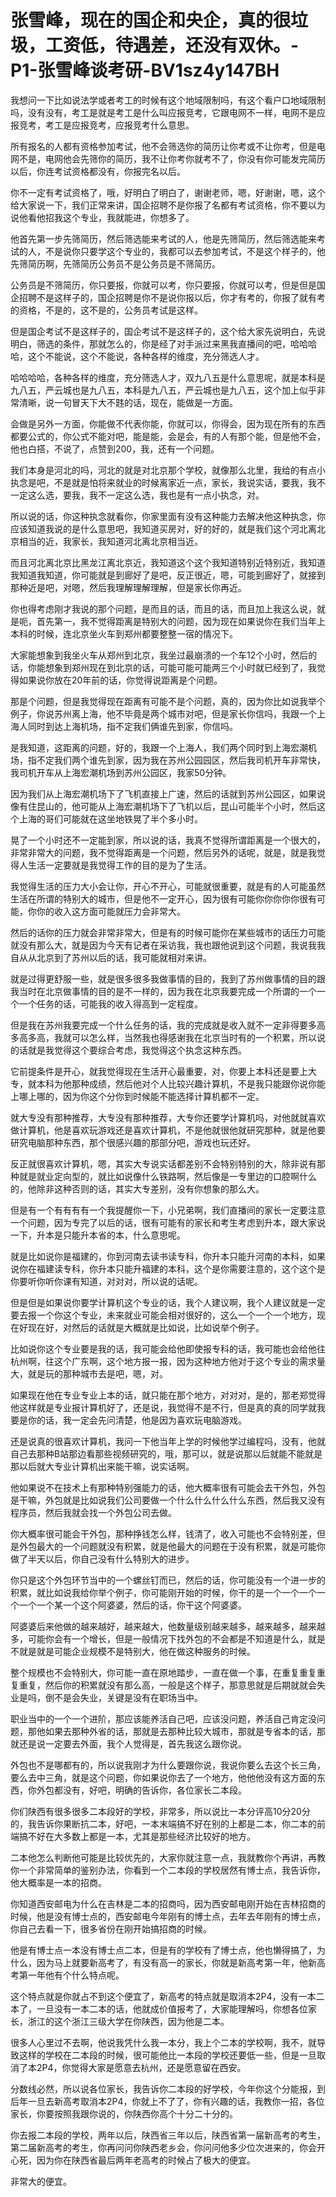 # 张雪峰，现在的国企和央企，真的很垃圾，工资低，待遇差，还没有双休。-P1-张雪峰谈考研-BV1sz4y147BH

我想问一下比如说法学或者考工的时候有这个地域限制吗，有这个看户口地域限制吗，没有没有，考工是就是考工是什么叫应报竞考，它跟电网不一样，电网不是应报竞考，考工是应报竞考，应报竞考什么意思。

所有报名的人都有资格参加考试，他不会筛选你的简历让你考或不让你考，但是电网不是，电网他会先筛你的简历，我不让你考你就考不了，你没有你可能发完简历以后，你连考试资格都没有，你报完名以后。

你不一定有考试资格了，哦，好明白了明白了，谢谢老师，嗯，好谢谢，嗯，这个给大家说一下，我们正常来讲，国企招聘不是你报了名都有考试资格，你不要以为说他看他招我这个专业，我就能进，你想多了。

他首先第一步先筛简历，然后筛选能来考试的人，他是先筛简历，然后筛选能来考试的人，不是说你只要学这个专业的，我都可以去参加考试，不是这个样子的，他先筛简历啊，先筛简历公务员不是公务员是不筛简历。

公务员是不筛简历，你只要报，你就可以考，你只要报，你就可以考，但是但是国企招聘不是这样子的，国企招聘是你不是说你报以后，你才有考的，你报了就有考的资格，不是的，这不是的，公务员考试是这样。

但是国企考试不是这样子的，国企考试不是这样子的，这个给大家先说明白，先说明白，筛选的条件，那就怎么的，你是经了对手派过来黑我直播间的吧，哈哈哈哈，这个不能说，这个不能说，各种各样的维度，充分筛选人才。

哈哈哈哈，各种各样的维度，充分筛选人才，双九八五是什么意思呢，就是本科是九八五，严云城也是九八五，本科是九八五，严云城也是九八五，这个加上似乎非常清晰，说一句冒天下大不韪的话，现在，能做是一方面。

会做是另外一方面，你能做不代表你能，你就可以，你得会，因为现在所有的东西都要公式的，你公式不能对吧，能是能，会是会，有的人有那个能，但是他不会，他也白搭，不说了，点赞到200，我，还有一个问题。

我们本身是河北的吗，河北的就是对北京那个学校，就像那么北里，我给的有点小执念是吧，不是就是怕将来就业的时候离家近一点，家长，我说实话，要我，我不一定这么选，要我，我不一定这么选，我也是有一点小执念，对。

所以说的话，你这种执念就看你，你家里面有没有这种能力去解决他这种执念，你应该知道我说的是什么意思吧，我知道买房对，好的好的，就是我们这个河北离北京相当的近，我家长，我知道河北离北京相当近。

而且河北离北京比黑龙江离北京近，我知道这个这个我知道特别近特别近，我知道我知道我知道，你可能就是到廊好了是吧，反正很近，嗯，可能到廊好了，就接到那种近是吧，对嗯，然后我理解理解理解，但是家长你再近。

你也得考虑刚才我说的那个问题，是而且的话，而且的话，而且加上我这么说，就是呃，首先第一，我不觉得距离是特别大的问题，因为现在如果说你在我们当年上本科的时候，连北京坐火车到郑州都要整整一宿的情况下。

大家能想象到我坐火车从郑州到北京，我坐过最崩溃的一个车12个小时，然后的话，你能想象到郑州现在到北京的话，可能可能可能两三个小时就已经到了，我觉得如果说你放在20年前的话，你觉得说距离是个问题。

那是个问题，但是我觉得现在距离有可能不是个问题，真的，因为你比如说我举个例子，你说苏州离上海，他不毕竟是两个城市对吧，但是家长你信吗，我跟一个上海人同时到达上海机场，指不定我们俩谁先到家，你信吗。

是我知道，这距离的问题，好的，我跟一个上海人，我们两个同时到上海宏潮机场，指不定我们两个谁先到家，因为我在苏州公园园区，然后我司机开车非常快，我司机开车从上海宏潮机场到苏州公园区，我家50分钟。

因为我们从上海宏潮机场下了飞机直接上广速，然后的话就到苏州公园区，如果说像有住昆山的，他可能从上海宏潮机场下了飞机以后，昆山可能半个小时，然后这个上海的哥们可能就在这坐地铁晃了半个多小时。

晃了一个小时还不一定能到家，所以说的话，我真不觉得所谓距离是一个很大的，非常非常大的问题，我不觉得距离是一个问题，然后另外的话呢，就是，就是我觉得人生活一定要就是我觉得工作的目的是为了生活。

我觉得生活的压力大小会让你，开心不开心，可能就很重要，就是有的人可能虽然生活在所谓的特别大的城市，但是他不一定开心，因为很有可能你你你你你很有可能，你你的收入这方面可能就压力会非常大。

然后的话你的压力就会非常非常大，但是有的时候可能你在某些城市的话压力可能就没有那么大，就是因为今天有记者在采访我，我也跟他说到这个问题，我说我我自从从北京到了苏州以后的话，我可能就相对来讲。

就是过得更舒服一些，就是很多很多我做事情的目的，我到了苏州做事情的目的跟我当时在北京做事情的目的是不一样的，因为我在北京我要完成一个所谓的一个一个一个任务的话，可能我的收入得高到一定程度。

但是我在苏州我要完成一个什么任务的话，我的完成就是收入就不一定非得要多高多高多高，我就可以怎么样，当然我也得感谢我在北京当时有的一个积累，所以说的话就是我觉得这个要综合考虑，我觉得这个执念这种东西。

它前提条件是开心，就我觉得现在生活开心最重要，对，你要上本科还是要上大专，就本科为他那种成绩，然后他对个人比较兴趣计算机，不是我只能跟你说你能上哪上哪的，因为你这个分你到时候能不能选择计算机都不一定。

就大专没有那种推荐，大专没有那种推荐，大专你还要学计算机吗，对他就就喜欢做计算机，他是喜欢玩游戏还是喜欢计算机，不是他就很他就研究那种，就是他要研究电脑那种东西，那个很感兴趣的那部分吧，游戏也玩还好。

反正就很喜欢计算机，嗯，其实大专说实话都差别不会特别特别的大，除非说有那种就是就业定向型的，就比如说像什么铁路啊，然后像是一专里边的口腔啊什么的，他除非这种否则的话，其实大专差别，没有你想象的那么大。

但是有一个有有有有一个我提醒你一下，小兄弟啊，我们直播间的家长一定要注意一个问题，因为专完了以后的话，很有可能有的家长和考生考虑到升本，跟大家说一下，升本是只能升本省的本，什么意思呢。

就是比如说你是福建的，你到河南去读书读专科，你升本只能升河南的本科，如果说你在福建读专科，你升本只能升福建的本科，这个是你需要注意的，这个这个是你要听你听你课有知道，对对对，所以说的话呢。

但是但是如果说你要学计算机这个专业的话，我个人建议啊，我个人建议就是一定要去报一个你这个专业，未来就业可能会相对很好的，这么一个一个一个地方，现在好现在好，对然后的话就是大概就是比如说，比如说举个例子。

比如说你这个专业要是我的话，我可能会给他即使报专科的话，我可能也会给他往杭州啊，往这个广东啊，这个地方报一报，因为这种地方他对于这个专业的需求量大，就是玩的那种城市去是吧，嗯，对。

如果现在他在专业专业上本的话，就只能在那个地方，对对对，是的，那老郑觉得他这样就是专业报计算机好了，还是说，我觉得不是不行，但是真的真的同学就我要是你的话，我一定会先问清楚，他是因为喜欢玩电脑游戏。

还是说真的很喜欢计算机，我问一下他当年上学的时候他学过编程吗，没有，他就自己去那种B站那边看那些视频研究的，哦，那可以，就是说那以后就能不能就是那以后就大专业计算机出来能干嘛，说实话啊。

他如果说不在技术上有那种特别强能力的话，他大概率很有可能会去干外包，外包是干嘛，外包就是比如说我们公司要做一个什么什么什么什么东西，然后我又没有程序员，然后我就会找一个外包公司去做。

你大概率很可能会干外包，那种挣钱怎么样，钱清了，收入可能也不会特别差，但是外包最大的一个问题就没有积累，就是他最大的问题在于没有积累，就是可能你做了半天以后，你自己没有什么特别大的进步。

你只是这个外包环节当中的一个螺丝钉而已，然后的话，你可能没有一个进一步的积累，就比如说我给你举个例子，你可能刚开始的时候，你干的是一个一个一个一个一个一个某一个这个阿婆婆，然后的话，你干这个阿婆婆。

阿婆婆后来他做的越来越好，越来越大，他数量级别越来越多，越来越多，越来越多，可能你会有一个增长，但是一般情况下找外包的不会都是不知道是什么，就是不就是就是可能企业规模不是特别大，他在做这种服务的时候。

整个规模也不会特别大，你可能一直在原地踏步，一直在做一个事，在重复重复重复重复，然后你的积累就没有那么高，一般是这个样子，那意思就是后期就就会失业是吗，倒不是会失业，关键是没有在职场当中。

职业当中的一个一个进阶，那应该能养活自己吧，应该没问题，养活自己肯定没问题，那他如果去那种外省的话，那就是去那种比较大城市，那就是专省本的话，那就还是说一定要去外面，我个人觉得是，首先我这么跟你说。

外包也不是哪都有的，所以说我刚才为什么要跟你说，我说你要么去这个长三角，要么去中三角，就是这个问题，你如果说你去了一个地方，他他他没有这方面的东西，你外包都没有，好吧，明确的告诉你，各位家长二本段。

你们陕西有很多很多二本段好的学校，非常多，所以说比一本分评高10分20分的，我告诉你果断抗二本，好吧，一本末端搞不好在别的上都是二本，你二本的前端搞不好在大多数上都是一本，尤其是那些经济比较好的地方。

二本他怎么判断他可能是比较优先的，大家你就注意一点，我就教你个再讲，再教你一个非常简单的鉴别办法，你看到一个二本段的学校居然有博士点，我告诉你，他大概率是一本的招商。

你知道西安邮电为什么在吉林是二本的招商吗，因为西安邮电刚开始在吉林招商的时候，他是没有博士点的，西安邮电今年刚有的博士点，去年去年刚有的博士点，你自己去看一下，很多省份在刚开始搞招商的时候。

他是有博士点一本没有博士点二本，但是有的学校有了博士点，他也懒得搞了，为什么，因为马上就要新高考了，有没有高一的家长，你就是新高考第一年，他新高考第一年他有个什么特点呢。

这个特点就是你就占不到这个便宜了，新高考的特点就是取消本2P4，没有一本二本了，一旦没有一本二本的话，他就成价值报考了，大家能理解吗，你想各位家长，浙江的这个浙江三级大学在你陕西，因为他是二本。

很多人心里过不去啊，他说我凭什么我一本分，我上个二本的学校啊，我不，就导致这样的学校在二本段的时候，很可能他比一本段的学校还要低一些，但是一旦取消了本2P4，你觉得大家是愿意去杭州，还是愿意留在西安。

分数线必然，所以说各位家长，我告诉你二本段的好学校，今年你这个分能报，到后年一旦去新高考取消本2P4，你就上不了了，你有兴趣的话，我教你一招，各位家长，你要按照我跟你说的，你陕西你高个十分二十分的。

你去报二本段的学校，两年以后，陕西省三年以后，陕西省第一届新高考的考生，第二届新高考的考生，你再问问你陕西老乡会，你问问他多少位次进来的，你会开心死，因为你在陕西省最后两年老高考的时候占了极大的便宜。

非常大的便宜。